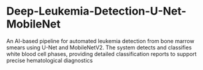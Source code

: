 # Deep-Leukemia-Detection-U-Net-MobileNet
An AI-based pipeline for automated leukemia detection from bone marrow smears using U-Net and MobileNetV2. The system detects and classifies white blood cell phases, providing detailed classification reports to support precise hematological diagnostics
